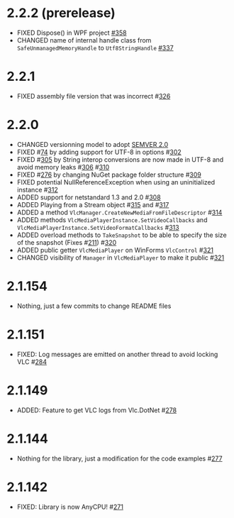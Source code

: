 # 2.2.2 (prerelease)
- FIXED Dispose() in WPF project [#358](https://github.com/ZeBobo5/Vlc.DotNet/pull/358)
- CHANGED name of internal handle class from `SafeUnmanagedMemoryHandle` to `Utf8StringHandle` [#337](https://github.com/ZeBobo5/Vlc.DotNet/pull/337)

# 2.2.1
- FIXED assembly file version that was incorrect #[326](https://github.com/ZeBobo5/Vlc.DotNet/pull/326)

# 2.2.0
- CHANGED versionning model to adopt [SEMVER 2.0](http://semver.org/)
- FIXED #[74](https://github.com/ZeBobo5/Vlc.DotNet/issues/74) by adding support for UTF-8 in options #[302](https://github.com/ZeBobo5/Vlc.DotNet/pull/302)
- FIXED #[305](https://github.com/ZeBobo5/Vlc.DotNet/issues/305) by String interop conversions are now made in UTF-8 and avoid memory leaks #[306](https://github.com/ZeBobo5/Vlc.DotNet/pull/306) #[310](https://github.com/ZeBobo5/Vlc.DotNet/pull/310)
- FIXED #[276](https://github.com/ZeBobo5/Vlc.DotNet/issues/276) by changing NuGet package folder structure #[309](https://github.com/ZeBobo5/Vlc.DotNet/pull/309)
- FIXED potential NullReferenceException when using an uninitialized instance #[312](https://github.com/ZeBobo5/Vlc.DotNet/pull/312)
- ADDED support for netstandard 1.3 and 2.0 #[308](https://github.com/ZeBobo5/Vlc.DotNet/pull/308)
- ADDED Playing from a Stream object #[315](https://github.com/ZeBobo5/Vlc.DotNet/pull/315) and #[317](https://github.com/ZeBobo5/Vlc.DotNet/pull/317)
- ADDED a method `VlcManager.CreateNewMediaFromFileDescriptor` #[314](https://github.com/ZeBobo5/Vlc.DotNet/pull/314)
- ADDED methods `VlcMediaPlayerInstance.SetVideoCallbacks` and `VlcMediaPlayerInstance.SetVideoFormatCallbacks` #[313](https://github.com/ZeBobo5/Vlc.DotNet/pull/313)
- ADDED overload methods to `TakeSnapshot` to be able to specify the size of the snapshot (Fixes #[211](https://github.com/ZeBobo5/Vlc.DotNet/issues/211)) #[320](https://github.com/ZeBobo5/Vlc.DotNet/pull/320)
- ADDED public getter `VlcMediaPlayer` on WinForms `VlcControl` #[321](https://github.com/ZeBobo5/Vlc.DotNet/pull/321)
- CHANGED visibility of `Manager` in `VlcMediaPlayer` to make it public #[321](https://github.com/ZeBobo5/Vlc.DotNet/pull/321)

# 2.1.154
- Nothing, just a few commits to change README files

# 2.1.151
- FIXED: Log messages are emitted on another thread to avoid locking VLC #[284](https://github.com/ZeBobo5/Vlc.DotNet/pull/284)

# 2.1.149
- ADDED: Feature to get VLC logs from Vlc.DotNet #[278](https://github.com/ZeBobo5/Vlc.DotNet/pull/278)

# 2.1.144
- Nothing for the library, just a modification for the code examples #[277](https://github.com/ZeBobo5/Vlc.DotNet/pull/277)

# 2.1.142
- FIXED: Library is now AnyCPU! #[271](https://github.com/ZeBobo5/Vlc.DotNet/pull/271)
